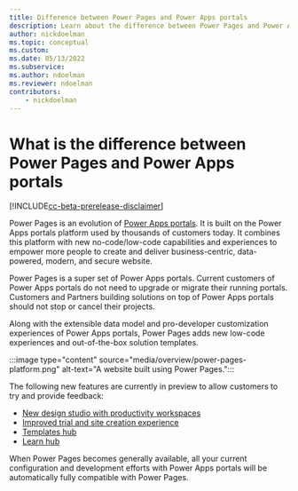 ```yaml
---
title: Difference between Power Pages and Power Apps portals
description: Learn about the difference between Power Pages and Power Apps portals
author: nickdoelman
ms.topic: conceptual
ms.custom: 
ms.date: 05/13/2022
ms.subservice:
ms.author: ndoelman
ms.reviewer: ndoelman
contributors:
    - nickdoelman
---
```


# What is the difference between Power Pages and Power Apps portals

[!INCLUDE[cc-beta-prerelease-disclaimer](includes/cc-beta-prerelease-disclaimer.md)]

Power Pages is an evolution of [Power Apps portals](/power-apps/maker/portals/). It is built on the Power Apps portals platform used by thousands of customers today. It combines this platform with new no-code/low-code capabilities and experiences to empower more people to create and deliver business-centric, data-powered, modern, and secure website.

Power Pages is a super set of Power Apps portals. Current customers of Power Apps portals do not need to upgrade or migrate their running portals. Customers and Partners building solutions on top of Power Apps portals should not stop or cancel their projects.  

Along with the extensible data model and pro-developer customization experiences of Power Apps portals, Power Pages adds new low-code experiences and out-of-the-box solution templates.

:::image type="content" source="media/overview/power-pages-platform.png" alt-text="A website built using Power Pages.":::

The following new features are currently in preview to allow customers to try and provide feedback:

- [New design studio with productivity workspaces](getting-started/use-design-studio.md)
- [Improved trial and site creation experience](getting-started/trial-signup.md)
- [Templates hub](templates/index.md)
- [Learn hub](getting-started/use-learnhub.md)

When Power Pages becomes generally available, all your current configuration and development efforts with Power Apps portals will be automatically fully compatible with Power Pages.
